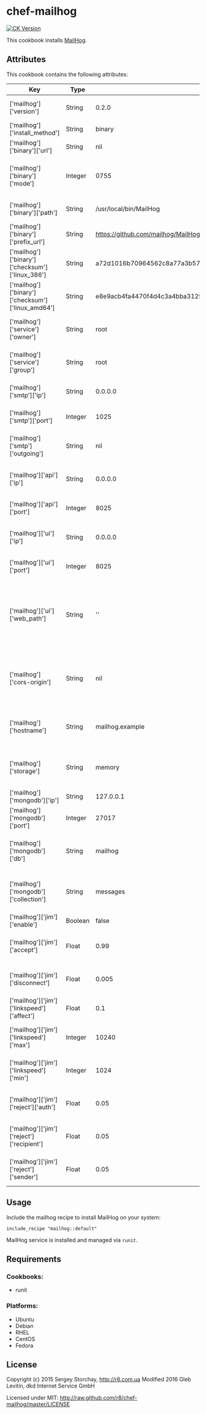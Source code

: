 # chef-mailhog

[![CK Version](http://img.shields.io/cookbook/v/mailhog.svg)](https://supermarket.getchef.com/cookbooks/mailhog)

This cookbook installs [MailHog](https://github.com/mailhog/MailHog).

Attributes
-----

This cookbook contains the following attributes:

| Key                                              | Type    | Default                                                           | Description                                                                  |
|--------------------------------------------------|---------|-------------------------------------------------------------------|------------------------------------------------------------------------------|
| ['mailhog']['version']                           | String  | 0.2.0                                                             | Version of the MailHog to install                                            |
| ['mailhog']['install_method']                    | String  | binary                                                            | MailHog install method                                                       |
| ['mailhog']['binary']['url']                     | String  | nil                                                               | MailHog binary url                                                           |
| ['mailhog']['binary']['mode']                    | Integer | 0755                                                              | Access permissions to the MailHog binary file                                |
| ['mailhog']['binary']['path']                    | String  | /usr/local/bin/MailHog                                            | Location of the MailHog binary file                                          |
| ['mailhog']['binary']['prefix_url']              | String  | https://github.com/mailhog/MailHog/releases/download/v            | MailHog binary prefix url                                                    |
| ['mailhog']['binary']['checksum']['linux_386']   | String  | a72d1016b70964562c8a77a3b57637a77889ee61f3b22973e0a7beb17181d8da  | MailHog binary file checksum for linux_386                                   |
| ['mailhog']['binary']['checksum']['linux_amd64'] | String  | e8e9acb4fa4470f4d4c3a4bba312f335bfc28122ea723599531699f099b4c9a5  | MailHog binary file checksum for linux_amd64                                 |
| ['mailhog']['service']['owner']                  | String  | root                                                              | User that should own the mailhog service                                     |
| ['mailhog']['service']['group']                  | String  | root                                                              | Group that should own the mailhog service                                    |
| ['mailhog']['smtp']['ip']                        | String  | 0.0.0.0                                                           | Interface for SMTP server to bind to                                         |
| ['mailhog']['smtp']['port']                      | Integer | 1025                                                              | Port for SMTP server to bind to                                              |
| ['mailhog']['smtp']['outgoing']                  | String  | nil                                                               | JSON file defining outgoing SMTP servers                                     |
| ['mailhog']['api']['ip']                         | String  | 0.0.0.0                                                           | Interface for HTTP API server to bind to                                     |
| ['mailhog']['api']['port']                       | Integer | 8025                                                              | Port for HTTP API server to bind to                                          |
| ['mailhog']['ui']['ip']                          | String  | 0.0.0.0                                                           | Interface for HTTP UI server to bind to                                      |
| ['mailhog']['ui']['port']                        | Integer | 8025                                                              | Port for HTTP UI server to bind to                                           |
| ['mailhog']['ui']['web_path']                    | String  | ''                                                                | WebPath under which the ui is served (without leading or trailing slahes), e.g. 'mailhog'  |
| ['mailhog']['cors-origin']                       | String  | nil                                                               | If set, a Access-Control-Allow-Origin header is returned for API endpoints   |
| ['mailhog']['hostname']                          | String  | mailhog.example                                                   | Hostname to use for EHLO/HELO and message IDs                                |
| ['mailhog']['storage']                           | String  | memory                                                            | Set message storage: memory / mongodb / maildir                              |
| ['mailhog']['mongodb']['ip']                     | String  | 127.0.0.1                                                         | Host for MongoDB                                                             |
| ['mailhog']['mongodb']['port']                   | Integer | 27017                                                             | Port for MongoDB                                                             |
| ['mailhog']['mongodb']['db']                     | String  | mailhog                                                           | MongoDB database name for message storage                                    |
| ['mailhog']['mongodb']['collection']             | String  | messages                                                          | MongoDB collection name for message storage                                  |
| ['mailhog']['jim']['enable']                     | Boolean | false                                                             | Set to true to enable Jim                                                    |
| ['mailhog']['jim']['accept']                     | Float   | 0.99                                                              | Chance of accepting an incoming connection                                   |
| ['mailhog']['jim']['disconnect']                 | Float   | 0.005                                                             | Chance of randomly disconnecting a session                                   |
| ['mailhog']['jim']['linkspeed']['affect']        | Float   | 0.1                                                               | Chance of applying a rate limit                                              |
| ['mailhog']['jim']['linkspeed']['max']           | Integer | 10240                                                             | Maximum link speed (in bytes per second)                                     |
| ['mailhog']['jim']['linkspeed']['min']           | Integer | 1024                                                              | Minimum link speed (in bytes per second)                                     |
| ['mailhog']['jim']['reject']['auth']             | Float   | 0.05                                                              | Chance of rejecting an AUTH command                                          |
| ['mailhog']['jim']['reject']['recipient']        | Float   | 0.05                                                              | Chance of rejecting a RCPT TO command                                        |
| ['mailhog']['jim']['reject']['sender']           | Float   | 0.05                                                              | Chance of rejecting a MAIL FROM command                                      |

Usage
-----

Include the mailhog recipe to install MailHog on your system:
```chef
include_recipe "mailhog::default"
```

MailHog service is installed and managed via `runit`.

Requirements
------------

### Cookbooks:

* runit

### Platforms:

* Ubuntu
* Debian
* RHEL
* CentOS
* Fedora

License
-------

Copyright (c) 2015 Sergey Storchay, http://r8.com.ua
Modified 2016 Gleb Levitin, dkd Internet Service GmbH

Licensed under MIT:
http://raw.github.com/r8/chef-mailhog/master/LICENSE
